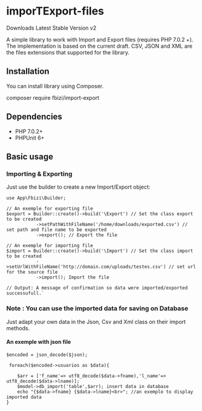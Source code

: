 # imporTExport-files

Downloads Latest Stable Version v2

A simple library to work with Import and Export files (requires PHP 7.0.2 +). The implementation is based on the current draft. CSV, JSON and XML are the files extensions that supported for the library.

## Installation
You can install library using Composer.

composer require fbizi/import-export

## Dependencies
- PHP 7.0.2+
- PHPUnit 6+

## Basic usage
### Importing & Exporting
Just use the builder to create a new Import/Export object:

```
use App\Fbizi\Builder;

// An exemple for exporting file 
$export = Builder::create()->build('\Export') // Set the class export to be created
           ->setPathWithFileName('/home/downloads/exported.csv') // set path and file name to be exported
           ->export(); // Export the file

// An exemple for importing file
$import = Builder::create()->build('\Import') // Set the class import to be created
           ->setUrlWithFileName('http://domain.com/uploads/testes.csv') // set url for the source file
           ->import(); Import the file

// Output: A message of confirmation so data were imported/exported successufull.`

```
### Note : You can use the imported data for saving on Database
Just adapt your own data in the Json, Csv and Xml class on their import methods.

#### An exemple with json file

```
$encoded = json_decode($json);
                
 foreach($encoded->usuarios as $data){

    $arr = ['f_name'=> utf8_decode($data->fname),'l_name'=>  utf8_decode($data->lname)];
    $model->db_import('table',$arr); insert data in database
    echo "{$data->fname} {$data->lname}<br>"; //an exemplo to display imported data
}

```

